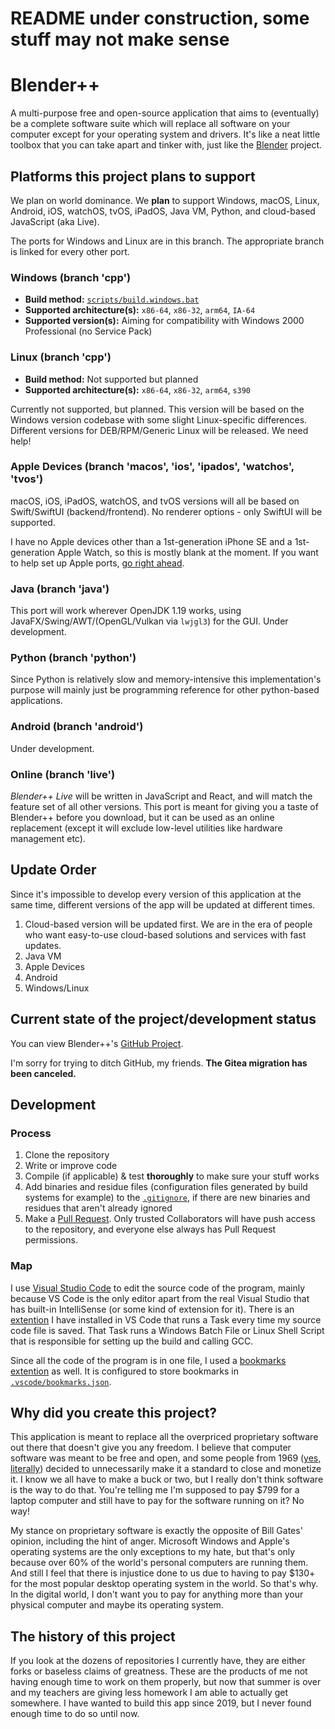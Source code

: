# README under construction, some stuff may not make sense

# Blender++
A multi-purpose free and open-source application that aims to (eventually) be a complete software suite which will replace all software on your computer except for your operating system and drivers. It's like a neat little toolbox that you can take apart and tinker with, just like the [Blender](https://www.blender.org/) project.

## Platforms this project plans to support
We plan on world dominance. We **plan** to support Windows, macOS, Linux, Android, iOS, watchOS, tvOS, iPadOS, Java VM, Python, and cloud-based JavaScript (aka Live).

The ports for Windows and Linux are in this branch. The appropriate branch is linked for every other port.

### Windows (branch 'cpp')
* **Build method:** [`scripts/build.windows.bat`](https://github.com/HackerDaGreat57/bpp/blob/main/scripts/build.windows.bat)
* **Supported architecture(s):** `x86-64`, `x86-32`, `arm64`, `IA-64`
* **Supported version(s):** Aiming for compatibility with Windows 2000 Professional (no Service Pack)

### Linux (branch 'cpp')
* **Build method:** Not supported but planned
* **Supported architecture(s):** `x86-64`, `x86-32`, `arm64`, `s390`

Currently not supported, but planned. This version will be based on the Windows version codebase with some slight Linux-specific differences. Different versions for DEB/RPM/Generic Linux will be released. We need help!

### Apple Devices (branch 'macos', 'ios', 'ipados', 'watchos', 'tvos')
macOS, iOS, iPadOS, watchOS, and tvOS versions will all be based on Swift/SwiftUI (backend/frontend). No renderer options - only SwiftUI will be supported.

I have no Apple devices other than a 1st-generation iPhone SE and a 1st-generation Apple Watch, so this is mostly blank at the moment. If you want to help set up Apple ports, [go right ahead](https://github.com/HackerDaGreat57/bpp/pulls).

### Java (branch 'java')
This port will work wherever OpenJDK 1.19 works, using JavaFX/Swing/AWT/(OpenGL/Vulkan via `lwjgl3`) for the GUI. Under development.

### Python (branch 'python')
Since Python is relatively slow and memory-intensive this implementation's purpose will mainly just be programming reference for other python-based applications.

### Android (branch 'android')
Under development.

### Online (branch 'live')
*Blender++ Live* will be written in JavaScript and React, and will match the feature set of all other versions. This port is meant for giving you a taste of Blender++ before you download, but it can be used as an online replacement (except it will exclude low-level utilities like hardware management etc).

## Update Order
Since it's impossible to develop every version of this application at the same time, different versions of the app will be updated at different times.
1. Cloud-based version will be updated first. We are in the era of people who want easy-to-use cloud-based solutions and services with fast updates.
2. Java VM
3. Apple Devices
4. Android
5. Windows/Linux

## Current state of the project/development status
You can view Blender++'s [GitHub Project](https://github.com/users/HackerDaGreat57/projects/2).

I'm sorry for trying to ditch GitHub, my friends. **The Gitea migration has been canceled.**

## Development
### Process
1. Clone the repository
2. Write or improve code
3. Compile (if applicable) & test **thoroughly** to make sure your stuff works
4. Add binaries and residue files (configuration files generated by build systems for example) to the [`.gitignore`](https://github.com/HackerDaGreat57/bpp/blob/main/.gitignore), if there are new binaries and residues that aren't already ignored
5. Make a [Pull Request](https://github.com/HackerDaGreat57/bpp/pulls). Only trusted Collaborators will have push access to the repository, and everyone else always has Pull Request permissions.

### Map
I use [Visual Studio Code](https://github.com/microsoft/vscode) to edit the source code of the program, mainly because VS Code is the only editor apart from the real Visual Studio that has built-in IntelliSense (or some kind of extension for it). There is an [extention](https://github.com/wk-j/vscode-save-and-run) I have installed in VS Code that runs a Task every time my source code file is saved. That Task runs a Windows Batch File or Linux Shell Script that is responsible for setting up the build and calling GCC.

Since all the code of the program is in one file, I used a [bookmarks extention](https://github.com/alefragnani/vscode-bookmarks) as well. It is configured to store bookmarks in [`.vscode/bookmarks.json`](https://github.com/HackerDaGreat57/bpp/blob/main/.vscode/bookmarks.json).

## Why did you create this project?
This application is meant to replace all the overpriced proprietary software out there that doesn't give you any freedom. I believe that computer software was meant to be free and open, and some people from 1969 ([yes, literally](https://en.wikipedia.org/wiki/Proprietary_software#Origin)) decided to unnecessarily make it a standard to close and monetize it. I know we all have to make a buck or two, but I really don't think software is the way to do that. You're telling me I'm supposed to pay $799 for a laptop computer and still have to pay for the software running on it? No way!

My stance on proprietary software is exactly the opposite of Bill Gates' opinion, including the hint of anger. Microsoft Windows and Apple's operating systems are the only exceptions to my hate, but that's only because over 60% of the world's personal computers are running them. And still I feel that there is injustice done to us due to having to pay $130+ for the most popular desktop operating system in the world. So that's why. In the digital world, I don't want you to pay for anything more than your physical computer and maybe its operating system.

## The history of this project
If you look at the dozens of repositories I currently have, they are either forks or baseless claims of greatness. These are the products of me not having enough time to work on them properly, but now that summer is over and my teachers are giving less homework I am able to actually get somewhere. I have wanted to build this app since 2019, but I never found enough time to do so until now.
